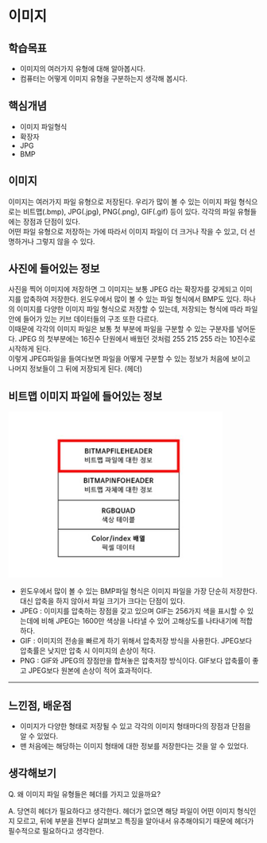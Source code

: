 # 이미지

## 학습목표
- 이미지의 여러가지 유형에 대해 알아봅시다.
- 컴퓨터는 어떻게 이미지 유형을 구분하는지 생각해 봅시다.

## 핵심개념
- 이미지 파일형식
- 확장자
- JPG
- BMP

## 이미지
이미지는 여러가지 파일 유형으로 저장된다. 우리가 많이 볼 수 있는 이미지 파일 형식으로는 비트맵(.bmp), JPG(.jpg), PNG(.png), GIF(.gif) 등이 있다. 각각의 파일 유형들에는 장점과 단점이 있다. <br>
어떤 파일 유형으로 저장하는 가에 따라서 이미지 파일이 더 크거나 작을 수 있고, 더 선명하거나 그렇지 않을 수 있다.

## 사진에 들어있는 정보
사진을 찍어 이미지에 저장하면 그 이미지는 보통 JPEG 라는 확장자를 갖게되고 이미지를 압축하여 저장한다. 윈도우에서 많이 볼 수 있는 파일 형식에서 BMP도 있다. 하나의 이미지를 다양한 이미지 파일 형식으로 저장할 수 있는데, 저장되는 형식에 따라 파일 안에 들어가 있는 키브 데이터들의 구조 또한 다르다. 
<br>
이때문에 각각의 이미지 파일은 보통 첫 부분에 파일을 구분할 수 있는 구분자를 넣어둔다. JPEG 의 첫부분에는 16진수 단원에서 배웠던 것처럼 255 215 255 라는 10진수로 시작하게 된다. 
<br>
이렇게 JPEG파일을 들여다보면 파일을 어떻게 구분할 수 있는 정보가 처음에 보이고 나머지 정보들이 그 뒤에 저장되게 된다. (헤더)

## 비트맵 이미지 파일에 들어있는 정보
![](/image/image.JPG)


- 윈도우에서 많이 볼 수 있는 BMP파일 형식은 이미지 파일을 가장 단순히 저장한다. 대신 압축을 하지 않아서 파일 크기가 크다는 단점이 있다. 
- JPEG : 이미지를 압축하는 장점을 갖고 있으며 GIF는 256가지 색을 표시할 수 있는데에 비해 JPEG는 1600만 색상을 나타낼 수 있어 고해상도를 나타내기에 적합하다.
- GIF : 이미지의 전송을 빠르게 하기 위해서 압축저장 방식을 사용한다. JPEG보다 압축률은 낮지만 압축 시 이미지의 손상이 적다.
- PNG : GIF와 JPEG의 장점만을 합쳐놓은 압축저장 방식이다. GIF보다 압축률이 좋고 JPEG보다 원본에 손상이 적어 효과적이다.

---
## 느낀점, 배운점
- 이미지가 다양한 형태로 저장될 수 있고 각각의 이미지 형태마다의 장점과 단점을 알 수 있었다.
- 맨 처음에는 해당하는 이미지 형태에 대한 정보를 저장한다는 것을 알 수 있었다.

## 생각해보기
Q. 왜 이미지 파일 유형들은 헤더를 가지고 있을까요?

A. 당연히 헤더가 필요하다고 생각한다. 헤더가 없으면 해당 파일이 어떤 이미지 형식인지 모르고, 뒤에 부분을 전부다 살펴보고 특징을 알아내서 유추해야되기 때문에 헤더가 필수적으로 필요하다고 생각한다.